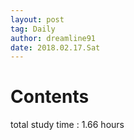 ```yaml
---
layout: post
tag: Daily
author: dreamline91
date: 2018.02.17.Sat
---
```


# Contents   
total study time : 1.66 hours  
